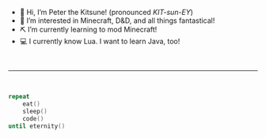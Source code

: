 * :fox_face: Hi, I’m Peter the Kitsune! (pronounced _KIT-sun-EY_)
* :eyes: I’m interested in Minecraft, D&D, and all things fantastical!
* :pick: I’m currently learning to mod Minecraft!
* :computer: I currently know Lua. I want to learn Java, too!
<br/>

---

<br/>

```lua
repeat
    eat()
    sleep()
    code()
until eternity()
```
<!---
CherubAgent1440/CherubAgent1440 is a ✨ special ✨ repository because its `README.md` (this file) appears on your GitHub profile.
You can click the Preview link to take a look at your changes.
--->
